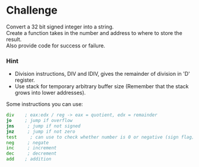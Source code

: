 # Challenge
Convert a 32 bit signed integer into a string. <br>
Create a function takes in the number and address to where to store the result.<br>
Also provide code for success or failure.

### Hint
- Division instructions, DIV and IDIV, gives the remainder of division in 'D' register. <br>
- Use stack for temporary arbitrary buffer size (Remember that the stack grows into lower addresses).

Some instructions you can use:
```asm
div    ; eax:edx / reg -> eax = quotient, edx = remainder
jo     ; jump if overflow
jns     ; jump if not signed
jnz     ; jump if not zero
test     ; can use to check whether number is 0 or negative (sign flag)
neg     ; negate
inc     ; increment
dec     ; decrement
add    ; addition
```
